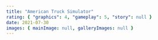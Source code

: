 ```yaml
---
title: "American Truck Simulator"
rating: { "graphics": 4, "gameplay": 5, "story": null }
date: 2021-07-30
images: { mainImage: null, galleryImages: null }
---
```


